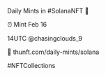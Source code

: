 Daily Mints in #SolanaNFT 🚀

⏰ Mint Feb 16

14UTC @chasingclouds_9

🔗 thunft.com/daily-mints/solana

#NFTCollections